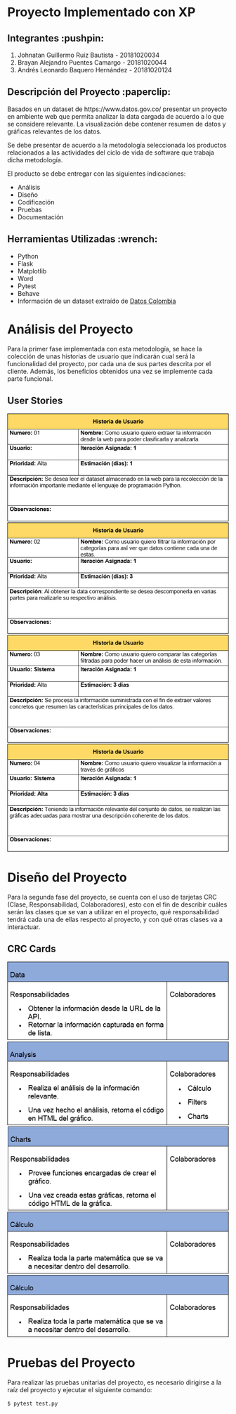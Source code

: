 # Proyecto Implementado con XP

<h2>Integrantes :pushpin:</h2>

<ol>
  <li>Johnatan Guillermo Ruiz Bautista - 20181020034</li>
  <li>Brayan Alejandro Puentes Camargo - 20181020044</li>
  <li>Andrés Leonardo Baquero Hernández - 20181020124</li>
</ol>

<h2>Descripción del Proyecto :paperclip:</h2>
<p>Basados en un dataset de https://www.datos.gov.co/ presentar un proyecto en ambiente web que permita analizar la data cargada de acuerdo a lo que se considere relevante. La visualización debe contener resumen de datos y gráficas relevantes de los datos.</p>
<p>Se debe presentar de acuerdo a la metodología seleccionada los productos relacionados a las actividades del ciclo de vida de software que trabaja dicha metodología.</p>
<p>El producto se debe entregar con las siguientes indicaciones:</p>
<ul>
    <li>Análisis</li>
    <li>Diseño</li>
    <li>Codificación</li>
    <li>Pruebas</li>
    <li>Documentación</li>
</ul>

<h2>Herramientas Utilizadas :wrench:</h2>
<ul>
  <li>Python</li>
  <li>Flask</li>
  <li>Matplotlib</li>
  <li>Word</li>
  <li>Pytest</li>
  <li>Behave</li>
  <li>Información de un dataset extraído de <a href="https://www.datos.gov.co">Datos Colombia</a></li>
</ul>

<h1>Análisis del Proyecto</h1>
<p>Para la primer fase implementada con esta metodología, se hace la colección de unas historias de usuario que indicarán cual será la funcionalidad del proyecto, por cada una de sus partes descrita por el cliente. Además, los beneficios obtenidos una vez se implemente cada parte funcional.</p>
<h2>User Stories</h2>
<p align='center'>
    <img src="./img/US_1.png">
    <img src="./img/US_2.png">
    <img src="./img/US_3.png">
    <img src="./img/US_4.png">
</p>

<h1>Diseño del Proyecto</h1>
<p>Para la segunda fase del proyecto, se cuenta con el uso de tarjetas CRC (Clase, Responsabilidad, Colaboradores), esto con el fin de describir cuáles serán las clases que se van a utilizar en el proyecto, qué responsabilidad tendrá cada una de ellas respecto al proyecto, y con qué otras clases va a interactuar.</p>
<h2>CRC Cards</h2>
<p align='center'>
    <img src="./img/CRC_1.png">
    <img src="./img/CRC_2.png">
    <img src="./img/CRC_3.png">
    <img src="./img/CRC_4.png">
    <img src="./img/CRC_4.png">
</p>

<h1>Pruebas del Proyecto</h1>
<p>Para realizar las pruebas unitarias del proyecto, es necesario dirigirse a la raíz del proyecto y ejecutar el siguiente comando:</p>

```bash
$ pytest test.py
```
 


